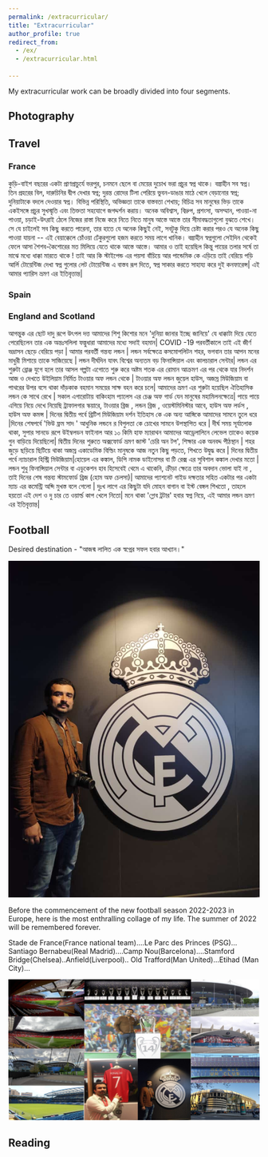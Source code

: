 ```yaml
---
permalink: /extracurricular/
title: "Extracurricular"
author_profile: true
redirect_from: 
  - /ex/
  - /extracurricular.html

---
```


My extracurricular work can be broadly divided into four segments.

## Photography 

## Travel 

### France 

কুড়ি-বাইশ বছরের একটা প্রাণপ্রাচুর্যে ভরপুর, চনমনে ছেলে বা মেয়ের দুচোখ ভরা প্রচুর স্বপ্ন থাকে। বল্গাহীন সব স্বপ্ন। তিন প্রহরের বিল, দারুচিনির দ্বীপ দেখার স্বপ্ন; দুরন্ত রোদের টিলা পেরিয়ে ভুবন-ডাঙার মাঠে খেলে বেড়ানোর স্বপ্ন; দুনিয়াটাকে বদলে দেওয়ার স্বপ্ন।  বিভিন্ন পরিস্থিতি, অভিজ্ঞতা তাকে বাস্তবতা শেখায়; বিচিত্র সব মানুষের ভিড় তাকে একইসঙ্গে প্রচুর সুখস্মৃতি এবং তিক্ততা সহযোগে জগদ্দর্শন করায়। অনেক অবিশ্বাস, বিদ্রুপ, প্রশংসা, অসম্মান, পাওয়া-না পাওয়া, চড়াই-উৎরাই ঠেলে নিজের রাস্তা নিজে করে নিতে নিতে মানুষ আস্তে আস্তে তার সীমাবদ্ধতাগুলো বুঝতে শেখে। সে যে চাইলেই সব কিছু করতে পারেনা, তার হাতে যে অনেক কিছুই নেই, সবটুকু দিয়ে চেষ্টা করার পরও যে অনেক কিছু পাওয়া যায়না -- এই বেয়াক্কেলে চোঁওয়া ঢেঁকুরগুলো হজম করতে সময় লাগে খানিক। বল্গাহীন স্বপ্নগুলো সেইদিন থেকেই ফেলে আসা শৈশব-কৈশোরের মত মিলিয়ে যেতে থাকে আস্তে আস্তে। আমার ও তাই হয়েছিল কিন্তু পায়ের তলার সর্ষে তা মাঝে মধ্যে ধাক্কা মারতে থাকে ! তাই আর কি স্টাইপেন্ড এর পয়সা বাঁচিয়ে আর পান্ডেমিক কে এড়িয়ে তাই বেরিয়ে  পড়ি আর্লি টোয়েন্টিজ দেখা স্বপ্ন গুলোর লেট টোয়েন্টিজ এ বাস্তব রূপ দিতে, স্বপ্ন সাকার করতে সাহায্য করে দুই কনফারেন্স| এই আমার প্যারিস ভ্রমণ এর ইতিবৃত্তান্ত|

### Spain

### England and Scotland 

আগন্তুক এর ছোট দাদু  রূপে উৎপল দত্ত আমাদের শিশু কিশোর মনে 'দুনিয়া জানার ইচ্ছে জানিয়ে' যে ধাক্কাটা দিয়ে যেতে পেরেছিলেন তার এক অন্তঃসলিলা ফল্গুধারা আমাদের মধ্যে সদাই বহমান| COVID -19 পরবর্তীকালে তাই এই জীর্ণ ভদ্রাসন ছেড়ে বেরিয়ে পড়া | আমার পরবর্তী গন্তব্য লন্ডন | লন্ডন সর্বক্ষেত্রে কসমোপলিটন শহর, ভগবান তার আপন মনের মাধুরী মিশায়ে তাকে সাজিয়েছে | লন্ডন দীর্ঘদিন যাবৎ বিশ্বের অন্যতম বড় ফিনান্সিয়াল এবং কালচারাল সেন্টার| লন্ডন এর শুরুটা ব্রোঞ্জ যুগে হলে তার আসল গল্পটা এগোতে শুরু করে অষ্টম শতক এর রোমান আক্রমণ এর পর থেকে যার নিদর্শন আজ ও দেখতে উইলিয়াম নির্মিত টাওয়ার অফ লন্ডন থেকে | টাওয়ার অফ লন্ডন জুয়েল হাউস, অজস্র মিউজিয়াম বা পাথরের উপর বসে থাকা দাঁড়কাক বহমান সময়ের সাক্ষ বহন করে চলে| আমাদের ভ্রমণ এর শুরুটা হয়েছিল ঐতিহাসিক লন্ডন কে সাথে রেখে | সকাল এগারোটায় বাকিংহাম প্যালেস এর চেঞ্জ অফ গার্ড যেন মানুষের মহামিলনক্ষেত্রে| পায়ে পায়ে এগিয়ে নিয়ে দেখে নিয়েছি ট্রাফালগার স্কয়ারে, টাওয়ার ব্রিজ , লন্ডন ব্রিজ , ওয়েস্টমিনিস্টার আবে, হাউস অফ লর্ডস , হাউস অফ কমন্স | দিনের দ্বিতীয় পর্বে ব্রিটিশ  মিউজিয়াম দর্শন ইতিহাস কে এক অন্য আঙ্গিকে আমাদের সামনে তুলে ধরে |দিনের শেষপর্বে 'ভিউ ফ্রম সাদ ' আধুনিক লন্ডনে র বিপুলতা কে চোখের সামনে উপস্থাপিত ধরে | দীর্ঘ সময় সূর্যালোক থাকা, সুপার সানডে রূপে উইম্বলডন ফাইনাল আর ১০ কিমি হাফ ম্যারাথন আমাদের আড্রেলালিনে লেভেল তাকেও কয়েক গুন বাড়িয়ে দিয়েছিলো|  দ্বিতীয় দিনের শুরুতে অক্সফোর্ড ভ্রমণ জাস্ট 'চেরি অন টপ', শিক্ষার এক অনবদ্দ পীঠস্থান |  শহর জুড়ে ছড়িয়ে ছিটিয়ে থাকা অজস্র একাডেমিক বিল্ডিং মানুষকে আজ নতুন কিছু পড়তে, শিখতে উদ্বুদ্ধ করে |  দিনের দ্বিতীয় পর্বে ন্যাচারাল হিস্ট্রি  মিউজিয়াম|হোয়েল এর কঙ্কাল, ডিপি নামক ডাইনোসর বা টি রেক্স এর সুবিশাল কঙ্কাল দেখার মতো | লন্ডন শুধু ফিনান্সিয়াল সেন্টার বা এডুকেশন হাব হিসেবেই থেমে এ থাকেনি, ক্রীড়া ক্ষেত্রে তার অবদান ভোলা যাই না , তাই দিনের শেষ গন্তব্য স্টামফোর্ড ব্রিজ (হোম অফ চেলসা)| আমাদের প্যাশনেট গাইড দক্ষতার সহিত একটার পর একটা  ম্যাচ এর কমেন্ট্রি অব্দি মুখস্ত বলে গেলো | দুঃখ লাগে এর কিছুটা যদি  মোহন বাগান বা ইস্ট বেঙ্গল শিখতো , তাহলে হয়তো এই  দেশ ও দু চার তে ওয়ার্ল্ড কাপ খেলে নিতো| মনে থাকা  'গ্লোব ট্রটার' হবার স্বপ্ন নিয়ে, এই আমার লন্ডন ভ্রমণ এর ইতিবৃত্তান্ত|

## Football
Desired destination - "আজন্ম লালিত এক স্বপ্নের সফল হবার আখ্যান।"

![plot](/images/IMG-20220708-WA0004.jpg)

Before the commencement of the new football season 2022-2023 in Europe, here is the most enthralling collage of my life. The summer of 2022 will be remembered forever.

Stade de France(France national team)….Le Parc des Princes (PSG)…Santiago Bernabeu(Real Madrid)….Camp Nou(Barcelona)….Stamford Bridge(Chelsea)..Anfield(Liverpool).. Old Trafford(Man United)…Etihad (Man City)...

![plot](/images/football.jpg)

## Reading 
